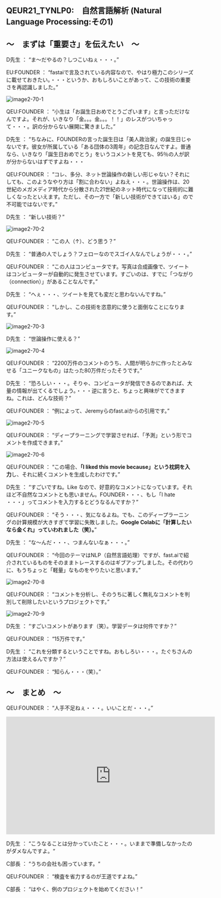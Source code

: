 ## QEUR21_TYNLP0:　自然言語解析 (Natural Language Processing:その1)

## ～　まずは「重要さ」を伝えたい　～

D先生 ： “ま～だやるの？しつこいねぇ・・・。”

EU:FOUNDER ： “fastaiで言及されている内容なので、やはり極力このシリーズに載せておきたい。・・・というか、おもしろいことがあって、この技術の重要さを再認識しました。”

![image2-70-1](https://yaber1965.github.io/images/image2-70-1.jpg)

QEU:FOUNDER ： “小生は「お誕生日おめでとうございます」と言っただけなんですよ。それが、いきなり「金。。。金。。。！！」のレスがついちゃって・・・。訳の分からない展開に驚きました。”

D先生 ： “ちなみに、FOUNDERの言った誕生日は「美人政治家」の誕生日じゃないです。彼女が所属している「ある団体の3周年」の記念日なんですよ。普通なら、いきなり「誕生日おめでとう」をいうコメントを見ても、95％の人が訳が分からないはずですよね・・・

QEU:FOUNDER ： “コレ、多分、ネット世論操作の新しい形じゃない？それにしても、このようなやり方は「割に合わない」よねえ・・・。世論操作は、20世紀のメガメディア時代から分散された21世紀のネット時代になって技術的に難しくなったといえます。ただし、その一方で「新しい技術ができてはいる」ので不可能ではないです。”

D先生 ： “新しい技術？”

![image2-70-2](https://yaber1965.github.io/images/image2-70-2.jpg)

QEU:FOUNDER ： “この人（↑）、どう思う？”

D先生 ： “普通の人でしょう？フェローなのでスゴイ人なんでしょうが・・・。”

QEU:FOUNDER ： “この人はコンピュータです。写真は合成画像で、ツイートはコンピューターが自動的に発生させています。すごいのは、すでに「つながり（connection）」があることなんです。”

D先生 ： “へぇ・・・、ツイートを見ても変だと思わないんですね。”

QEU:FOUNDER ： “しかし、この技術を恣意的に使うと面倒なことになります。”

![image2-70-3](https://yaber1965.github.io/images/image2-70-3.jpg)

D先生 ： “世論操作に使える？”

![image2-70-4](https://yaber1965.github.io/images/image2-70-4.jpg)

QEU:FOUNDER ： “2200万件のコメントのうち、人間が明らかに作ったとみなせる「ユニークなもの」はたった80万件だったそうです。”

D先生 ： “恐ろしい・・・。そりゃ、コンピュータが発信できるのであれば、大量の情報が出てくるでしょう。・・・逆に言うと、ちょっと興味がでてきますね。これは、どんな技術？”

QEU:FOUNDER ： “例によって、Jeremyらのfast.aiからの引用です。”

![image2-70-5](https://yaber1965.github.io/images/image2-70-5.jpg)

QEU:FOUNDER ： “ディープラーニングで学習させれば、「予測」という形でコメントを作成できます。”

![image2-70-6](https://yaber1965.github.io/images/image2-70-6.jpg)

QEU:FOUNDER ： “この場合、**「I liked this movie because」という枕詞を入力**し、それに続くコメントを生成したわけです。”

D先生 ： “すごいですね。Like なので、好意的なコメントになっています。それほど不自然なコメントとも思いません。FOUNDER・・・、もし「I hate ・・・」ってコメントを入力するとどうなるんですか？”

QEU:FOUNDER ： “そう・・・、気になるよね。でも、このディープラーニングの計算規模が大きすぎて学習に失敗しました。**Google Colabに「計算したいなら金くれ」っていわれました（笑）。**”

D先生 ： “な～んだ・・・、つまんないなぁ・・・。”

QEU:FOUNDER ： “今回のテーマはNLP（自然言語処理）ですが、fast.aiで紹介されているものをそのままトレースするのはギブアップしました。その代わりに、もうちょっと「軽量」なものをやりたいと思います。”

![image2-70-8](https://yaber1965.github.io/images/image2-70-8.jpg)

QEU:FOUNDER ： “コメントを分析し、そのうちに著しく無礼なコメントを判別して削除したいというプロジェクトです。”

![image2-70-9](https://yaber1965.github.io/images/image2-70-9.jpg)

D先生 ： “すごいコメントがあります（笑）。学習データは何件ですか？”

QEU:FOUNDER ： “15万件です。”

D先生 ： “これを分類するということですね。おもしろい・・・。たぐちさんの方法は使えるんですか？”

QEU:FOUNDER ： “知らん・・・（笑）。”


## ～　まとめ　～

QEU:FOUNDER ： “人手不足ねぇ・・・。いいことだ・・・。”

<iframe width="560" height="315" src="https://www.youtube.com/embed/VuqKAyuV6FQ" ti-tle="YouTube video player" frameborder="0" allow="accelerometer; autoplay; clipboard-write; en-crypted-media; gyroscope; picture-in-picture" allowfullscreen></iframe>

D先生 ： “こうなることは分かっていたこと・・・。いままで準備しなかったのがダメなんですよ。“

C部長 ： “うちの会社も困っています。“

QEU:FOUNDER ： “検査を省力するのが王道ですよね。”

C部長 ： “はやく、例のプロジェクトを始めてください！“

